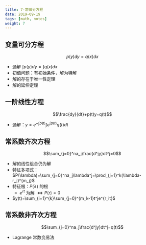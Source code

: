 ```yaml
---
title: 7-常微分方程
date: 2019-09-19
tags: [math, notes]
weight: 7
---
```


## 变量可分方程

$$
p(y)dy=q(x)dx
$$

* 通解 $\int p(y)dy=\int q(x)dx$
* 初值问题：有初始条件，解为特解
* 解的存在于唯一性定理
* 解的延伸定理

## 一阶线性方程

$$\frac{dy}{dt}+p(t)y=q(t)$$

* 通解：$y=e^{-\int p(t)}\int e^{\int p(t)}q(t)dt$

## 常系数齐次方程

$$\sum_{j=0}^na_j\frac{d^jy}dt^j=0$$

* 解的线性组合仍为解
* 特征多项式：$P(\lambda)=\sum_{j=0}^na_j\lambda^j=\prod_{j=1}^k(\lambda-r_j)^{m_j}$
* 特征根：$P(\lambda)$ 的根
   * $e^{rt}$ 为解 $\iff P(r)=0$
* $y(t)=\sum_{i=1}^{k}\sum_{j=0}^{m_k-1}t^je^{r_it}$

## 常系数非齐次方程

$$\sum_{j=0}^na_j\frac{d^jy}dt^j=q(t)$$

* Lagrange 常数变易法
